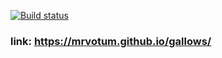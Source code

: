 [![Build status](https://ci.appveyor.com/api/projects/status/sxf7cdycohmtn8r4/branch/master?svg=true)](https://ci.appveyor.com/project/mrvotum/gallows/branch/master)

### link: https://mrvotum.github.io/gallows/